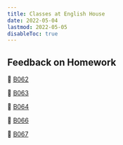 ```yaml
---
title: Classes at English House
date: 2022-05-04
lastmod: 2022-05-05
disableToc: true
---
```


## Feedback on Homework

🌱 [B062](https://www.notion.so/quangnd/B062-10a4aff3c7874002a548fc3b04322e3c)

🌱 [B063](https://www.notion.so/quangnd/B063-112418c2728f4ba1b3c8654f9620662d)

🌱 [B064](https://quangnd.notion.site/B064-004cfdfb7b414d77a265579cc9d13108)

🌱 [B066](#)

🌱 [B067](#)
